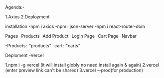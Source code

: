 Agenda:-

1.Axios
2.Deployment

installation
-npm i axios
-npm i json-server
-npm i react-router-dom

Pages
-Products
-Add Product
-Login Page
-Cart Page
-Navbar

-Products:-"products"
-cart:-"carts"

Deploment
-Vercel

1.npm i -g vercel (it will install globly no need install again & again)
2.vercel (enter preview link can't be shared)
3.vercel --prod(for production)